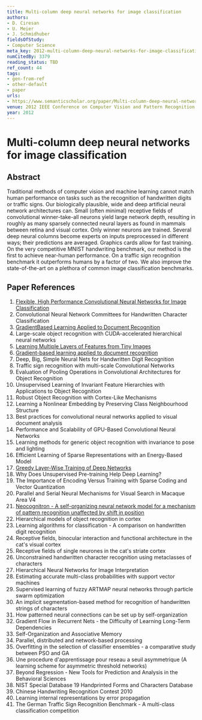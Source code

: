 ```yaml
---
title: Multi-column deep neural networks for image classification
authors:
- D. Ciresan
- U. Meier
- J. Schmidhuber
fieldsOfStudy:
- Computer Science
meta_key: 2012-multi-column-deep-neural-networks-for-image-classification
numCitedBy: 3379
reading_status: TBD
ref_count: 44
tags:
- gen-from-ref
- other-default
- paper
urls:
- https://www.semanticscholar.org/paper/Multi-column-deep-neural-networks-for-image-Ciresan-Meier/398c296d0cc7f9d180f84969f8937e6d3a413796?sort=total-citations
venue: 2012 IEEE Conference on Computer Vision and Pattern Recognition
year: 2012
---
```


# Multi-column deep neural networks for image classification

## Abstract

Traditional methods of computer vision and machine learning cannot match human performance on tasks such as the recognition of handwritten digits or traffic signs. Our biologically plausible, wide and deep artificial neural network architectures can. Small (often minimal) receptive fields of convolutional winner-take-all neurons yield large network depth, resulting in roughly as many sparsely connected neural layers as found in mammals between retina and visual cortex. Only winner neurons are trained. Several deep neural columns become experts on inputs preprocessed in different ways; their predictions are averaged. Graphics cards allow for fast training. On the very competitive MNIST handwriting benchmark, our method is the first to achieve near-human performance. On a traffic sign recognition benchmark it outperforms humans by a factor of two. We also improve the state-of-the-art on a plethora of common image classification benchmarks.

## Paper References

1. [Flexible, High Performance Convolutional Neural Networks for Image Classification](2011-flexible-high-performance-convolutional-neural-networks-for-image-classification)
2. Convolutional Neural Network Committees for Handwritten Character Classification
3. [GradientBased Learning Applied to Document Recognition](2001-gradientbased-learning-applied-to-document-recognition)
4. Large-scale object recognition with CUDA-accelerated hierarchical neural networks
5. [Learning Multiple Layers of Features from Tiny Images](2009-learning-multiple-layers-of-features-from-tiny-images)
6. [Gradient-based learning applied to document recognition](1998-lenet5.md)
7. Deep, Big, Simple Neural Nets for Handwritten Digit Recognition
8. Traffic sign recognition with multi-scale Convolutional Networks
9. Evaluation of Pooling Operations in Convolutional Architectures for Object Recognition
10. Unsupervised Learning of Invariant Feature Hierarchies with Applications to Object Recognition
11. Robust Object Recognition with Cortex-Like Mechanisms
12. Learning a Nonlinear Embedding by Preserving Class Neighbourhood Structure
13. Best practices for convolutional neural networks applied to visual document analysis
14. Performance and Scalability of GPU-Based Convolutional Neural Networks
15. Learning methods for generic object recognition with invariance to pose and lighting
16. Efficient Learning of Sparse Representations with an Energy-Based Model
17. [Greedy Layer-Wise Training of Deep Networks](2006-greedy-layer-wise-training-of-deep-networks)
18. Why Does Unsupervised Pre-training Help Deep Learning?
19. The Importance of Encoding Versus Training with Sparse Coding and Vector Quantization
20. Parallel and Serial Neural Mechanisms for Visual Search in Macaque Area V4
21. [Neocognitron - A self-organizing neural network model for a mechanism of pattern recognition unaffected by shift in position](2004-neocognitron-a-self-organizing-neural-network-model-for-a-mechanism-of-pattern-recognition-unaffected-by-shift-in-position)
22. Hierarchical models of object recognition in cortex
23. Learning algorithms for classification - A comparison on handwritten digit recognition
24. Receptive fields, binocular interaction and functional architecture in the cat's visual cortex
25. Receptive fields of single neurones in the cat's striate cortex
26. Unconstrained handwritten character recognition using metaclasses of characters
27. Hierarchical Neural Networks for Image Interpretation
28. Estimating accurate multi-class probabilities with support vector machines
29. Supervised learning of fuzzy ARTMAP neural networks through particle swarm optimization
30. An implicit segmentation-based method for recognition of handwritten strings of characters
31. How patterned neural connections can be set up by self-organization
32. Gradient Flow in Recurrent Nets - the Difficulty of Learning Long-Term Dependencies
33. Self-Organization and Associative Memory
34. Parallel, distributed and network-based processing
35. Overfitting in the selection of classifier ensembles - a comparative study between PSO and GA
36. Une procedure d'apprentissage pour reseau a seuil asymmetrique (A learning scheme for asymmetric threshold networks)
37. Beyond Regression - New Tools for Prediction and Analysis in the Behavioral Sciences
38. NIST Special Database 19 Handprinted Forms and Characters Database
39. Chinese Handwriting Recognition Contest 2010
40. Learning internal representations by error propagation
41. The German Traffic Sign Recognition Benchmark - A multi-class classification competition
